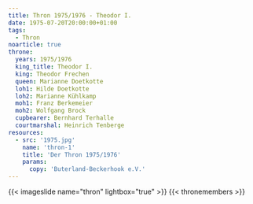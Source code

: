 ```yaml
---
title: Thron 1975/1976 - Theodor I.
date: 1975-07-20T20:00:00+01:00
tags:
  - Thron
noarticle: true
throne:
  years: 1975/1976
  king_title: Theodor I.
  king: Theodor Frechen
  queen: Marianne Doetkotte
  loh1: Hilde Doetkotte
  loh2: Marianne Kühlkamp
  moh1: Franz Berkemeier
  moh2: Wolfgang Brock
  cupbearer: Bernhard Terhalle
  courtmarshal: Heinrich Tenberge
resources:
  - src: '1975.jpg'
    name: 'thron-1'
    title: 'Der Thron 1975/1976'
    params:
      copy: 'Buterland-Beckerhook e.V.'
---
```

{{< imageslide name="thron" lightbox="true" >}}
{{< thronemembers >}}
